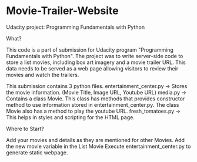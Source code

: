 # Movie-Trailer-Website
Udacity project: Programming Fundamentals with Python


What?

This code is a part of submission for Udacity program "Programming Fundamentals with Python".
The project was to write server-side code to store a list movies, including box art imagery and a movie trailer URL. 
This data needs to be served as a web page allowing visitors to review their movies and watch the trailers.

This submission contains 3 python files.
entertainment_center.py -> Stores the movie information. (Movie Title, Image URL, Youtube URL)
media.py -> Contains a class Movie. This class has methods that provides constructor method to use information stored in entertainment_center.py.
            The class Movie also has a method to play the youtube URL.
fresh_tomatoes.py -> This helps in styles and scripting for the HTML page.



Where to Start?

Add your movies and details as they are mentioned for other Movies.
Add the new movie variable in the List Movie
Execute entertainment_center.py to generate static webpage.





